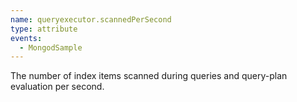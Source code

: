 ```yaml
---
name: queryexecutor.scannedPerSecond
type: attribute
events:
  - MongodSample
---
```


The number of index items scanned during queries and query-plan evaluation per second.